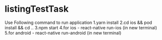# listingTestTask
Use Following command to run application
1.yarn install
2.cd ios && pod install && cd ..
3.npm start
4.for ios - react-native run-ios (in new terminal)
5.for android - react-native run-android (in new terminal)


